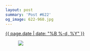 ```yaml
---
layout: post
summary: 'Post #622'
og_image: 622-960.jpg
---
```


<div class="post">
 <time>
  <a href="/622">
   {{ page.date | date: "%B %-d, %Y" }}
  </a>
 </time>
 <a href="/622">
  <figure data-taken="4/26/2017">
   <img sizes="(min-width: 700px) 50vw, calc(100vw - 2rem)" src="{{ site.assets_url }}/622-480.jpg" srcset="{{ site.assets_url }}/622-240.jpg 240w, {{ site.assets_url }}/622-480.jpg 480w, {{ site.assets_url }}/622-720.jpg 720w, {{ site.assets_url }}/622-960.jpg 960w"/>
  </figure>
 </a>
</div>
